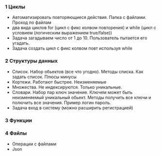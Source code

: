### 1 Циклы
- Автоматизировать повторяющиеся действия. Папка с файлами. Проход по файлам
- два вида циклов for (цикл с фикс колвом повторения) и while (цикл с условием (логическим выражением true/false))
- Задача загадываем число от 1 до 10. Пользователь пытается его угадать.
- Задача создать цикл с фикс колвом повт используя while 
### 2 Структуры данных
- Список. Набор обьектов (все что угодно). Методы списка. Как задать список. Плюсы минусы
- Кортежи. Работают быстрее. Неизменяемые
- Множества. Не индексируются. Только уникальные. 
- Словари. Набор пар ключ значение. Ключем может быть неизменяемый уникальный обьект. Методы получить все ключи и полючить все значения. Пример логин пароль.
- Задача вход в систему (можно расширить регистрацией)

### 3 Функции

### 4 Файлы
- Операции с файлами
- Json
